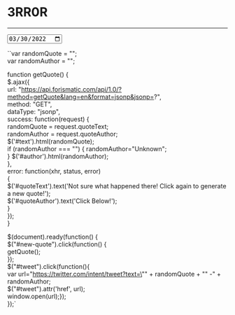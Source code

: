 # 3RR0R

---



<input type="date" name="myInput" value="2022-03-30">

``var randomQuote = "";  
var randomAuthor = "";

function getQuote() {  
  $.ajax({  
      url: "https://api.forismatic.com/api/1.0/?method=getQuote&lang=en&format=jsonp&jsonp=?",  
      method: "GET",  
      dataType: "jsonp",  
      success: function(request) {  
        randomQuote = request.quoteText;  
        randomAuthor = request.quoteAuthor;  
        $('#text').html(randomQuote);  
        if (randomAuthor === "")        { randomAuthor="Unknown";  
        }    $('#author').html(randomAuthor);  
 },  
      error: function(xhr, status, error)  
{  
    $('#quoteText').text('Not sure what happened there! Click again to generate a new quote!');  
        $('#quoteAuthor').text('Click Below!');  
}  
  });  
}

  

$(document).ready(function() {  
    $("#new-quote").click(function() {  
      getQuote();  
    });  
   $("#tweet").click(function(){  
    var url="https://twitter.com/intent/tweet?text=\"" + randomQuote + "\" -" + randomAuthor;  
$("#tweet").attr('href', url);  
window.open(url);});  
  });`
